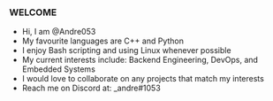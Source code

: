### **WELCOME** ###

- Hi, I am @Andre053
- My favourite languages are C++ and Python
- I enjoy Bash scripting and using Linux whenever possible
- My current interests include: Backend Engineering, DevOps, and Embedded Systems 
- I would love to collaborate on any projects that match my interests
- Reach me on Discord at: _andre#1053
<!--
**Andre053/Andre053** is a ✨ _special_ ✨ repository because its `README.md` (this file) appears on your GitHub profile.

Here are some ideas to get you started:

- 🔭 I’m currently working on ...
- 🌱 I’m currently learning ...
- 👯 I’m looking to collaborate on ...
- 🤔 I’m looking for help with ...
- 💬 Ask me about ...
- 📫 How to reach me: ...
- 😄 Pronouns: ...
- ⚡ Fun fact: ...
-->
